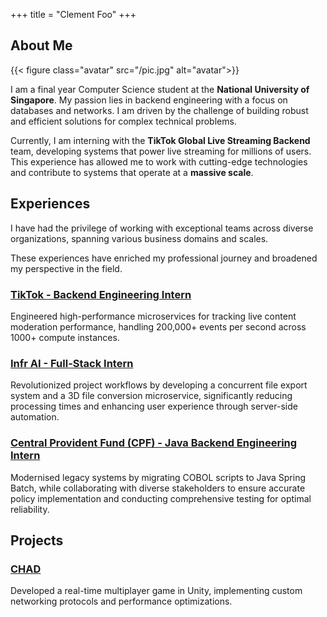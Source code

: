 +++
title = "Clement Foo"
+++

## About Me

{{< figure class="avatar" src="/pic.jpg" alt="avatar">}}

I am a final year Computer Science student at the **National University of Singapore**.  My passion lies in backend engineering with a focus on databases and networks. I am driven by the challenge of building robust and efficient solutions for complex technical problems.

Currently, I am interning with the **TikTok Global Live Streaming Backend** team, developing systems that power live streaming for millions of users. This experience has allowed me to work with cutting-edge technologies and contribute to systems that operate at a **massive scale**.

## Experiences

I have had the privilege of working with exceptional teams across diverse organizations, spanning various business domains and scales.

These experiences have enriched my professional journey and broadened my perspective in the field.

### [TikTok - Backend Engineering Intern](https://developers.tiktok.com/)

Engineered high-performance microservices for tracking live content moderation performance, handling 200,000+ events per second across 1000+ compute instances.

### [Infr AI - Full-Stack Intern](https://infr.ai/)

Revolutionized project workflows by developing a concurrent file export system and a 3D file conversion microservice, significantly reducing processing times and enhancing user experience through server-side automation.

### [Central Provident Fund (CPF) - Java Backend Engineering Intern](https://www.cpf.gov.sg/member/who-we-are)

Modernised legacy systems by migrating COBOL scripts to Java Spring Batch, while collaborating with diverse stakeholders to ensure accurate policy implementation and conducting comprehensive testing for optimal reliability.

## Projects

### [CHAD](https://github.com/CFSY/CHAD)

Developed a real-time multiplayer game in Unity, implementing custom networking protocols and performance optimizations.
